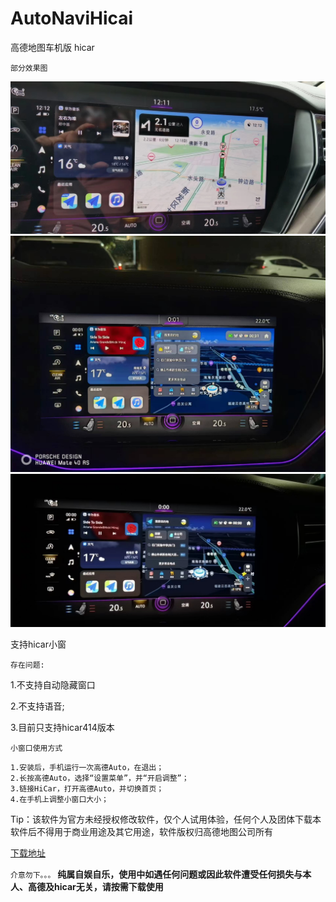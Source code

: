 # AutoNaviHicai
高德地图车机版 hicar

`部分效果图`

![1.jpg](images/1.jpg)
![2.jpg](images/2.jpg)
![3.jpg](images/3.jpg)

支持hicar小窗

`存在问题:`

1.不支持自动隐藏窗口

2.不支持语音;

3.目前只支持hicar414版本

`小窗口使用方式`

    1.安装后，手机运行一次高德Auto，在退出；
    2.长按高德Auto，选择“设置菜单”，并“开启调整”；
    3.链接HiCar，打开高德Auto，并切换首页；
    4.在手机上调整小窗口大小；

Tip：该软件为官方未经授权修改软件，仅个人试用体验，任何个人及团体下载本软件后不得用于商业用途及其它用途，软件版权归高德地图公司所有

[下载地址](https://github.com/yenole/AutoNaviHicai/releases)

`介意勿下。。。`
__纯属自娱自乐，使用中如遇任何问题或因此软件遭受任何损失与本人、高德及hicar无关，请按需下载使用__